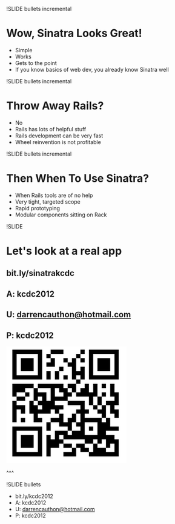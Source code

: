 !SLIDE bullets incremental
# Wow, Sinatra Looks Great! #

* Simple
* Works
* Gets to the point
* If you know basics of web dev, you already know Sinatra well

!SLIDE bullets incremental
# Throw Away Rails? #

* No
* Rails has lots of helpful stuff
* Rails development can be very fast
* Wheel reinvention is not profitable

!SLIDE bullets incremental
# Then When To Use Sinatra? #

* When Rails tools are of no help
* Very tight, targeted scope
* Rapid prototyping
* Modular components sitting on Rack

!SLIDE
# Let's look at a real app #

bit.ly/sinatrakcdc
---------------

A: kcdc2012
---------------

U: darrencauthon@hotmail.com
---------------

P: kcdc2012
---------------

![KCDC](kcdc.png "KCDC")

^^^





!SLIDE bullets

* bit.ly/kcdc2012
* A: kcdc2012
* U: darrencauthon@hotmail.com
* P: kcdc2012
